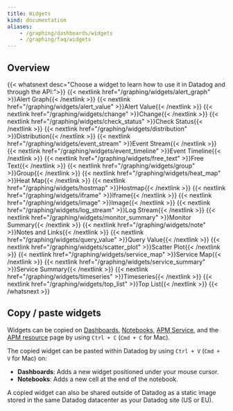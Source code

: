 ```yaml
---
title: Widgets
kind: documentation
aliases:
    - /graphing/dashboards/widgets
    - /graphing/faq/widgets
---
```


## Overview

{{< whatsnext desc="Choose a widget to learn how to use it in Datadog and through the API:">}}
    {{< nextlink href="/graphing/widgets/alert_graph" >}}Alert Graph{{< /nextlink >}}
    {{< nextlink href="/graphing/widgets/alert_value" >}}Alert Value{{< /nextlink >}}
    {{< nextlink href="/graphing/widgets/change" >}}Change{{< /nextlink >}}
    {{< nextlink href="/graphing/widgets/check_status" >}}Check Status{{< /nextlink >}}
    {{< nextlink href="/graphing/widgets/distribution" >}}Distribution{{< /nextlink >}}
    {{< nextlink href="/graphing/widgets/event_stream" >}}Event Stream{{< /nextlink >}}
    {{< nextlink href="/graphing/widgets/event_timeline" >}}Event Timeline{{< /nextlink >}}
    {{< nextlink href="/graphing/widgets/free_text" >}}Free Text{{< /nextlink >}}
    {{< nextlink href="/graphing/widgets/group" >}}Group{{< /nextlink >}}
    {{< nextlink href="/graphing/widgets/heat_map" >}}Heat Map{{< /nextlink >}}
    {{< nextlink href="/graphing/widgets/hostmap" >}}Hostmap{{< /nextlink >}}
    {{< nextlink href="/graphing/widgets/iframe" >}}Iframe{{< /nextlink >}}
    {{< nextlink href="/graphing/widgets/image" >}}Image{{< /nextlink >}}
    {{< nextlink href="/graphing/widgets/log_stream" >}}Log Stream{{< /nextlink >}}
    {{< nextlink href="/graphing/widgets/monitor_summary" >}}Monitor Summary{{< /nextlink >}}
    {{< nextlink href="/graphing/widgets/note" >}}Notes and Links{{< /nextlink >}}
    {{< nextlink href="/graphing/widgets/query_value" >}}Query Value{{< /nextlink >}}
    {{< nextlink href="/graphing/widgets/scatter_plot" >}}Scatter Plot{{< /nextlink >}}
    {{< nextlink href="/graphing/widgets/service_map" >}}Service Map{{< /nextlink >}}
    {{< nextlink href="/graphing/widgets/service_summary" >}}Service Summary{{< /nextlink >}}
    {{< nextlink href="/graphing/widgets/timeseries" >}}Timeseries{{< /nextlink >}}
    {{< nextlink href="/graphing/widgets/top_list" >}}Top List{{< /nextlink >}}
{{< /whatsnext >}}

## Copy / paste widgets

Widgets can be copied on [Dashboards][1], [Notebooks][2], [APM Service][3], and the [APM resource][4] page by using `Ctrl + C` (`Cmd + C` for Mac).

The copied widget can be pasted within Datadog by using `Ctrl + V` (`Cmd + V` for Mac) on:

* **Dashboards**: Adds a new widget positioned under your mouse cursor.
* **Notebooks**: Adds a new cell at the end of the notebook.

A copied widget can also be shared outside of Datadog as a static image stored in the same Datadog datacenter as your Datadog site (US or EU).

[1]: /graphing/dashboards
[2]: /graphing/notebooks
[3]: /tracing/visualization/service
[4]: /tracing/visualization/resource
